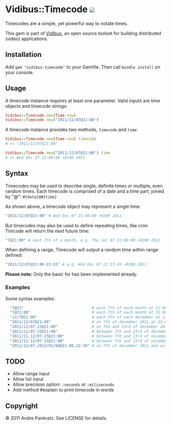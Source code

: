 # Vidibus::Timecode [![](http://travis-ci.org/vidibus/vidibus-timecode.png)](http://travis-ci.org/vidibus/vidibus-timecode)

Timecodes are a simple, yet powerful way to notate times.

This gem is part of [Vidibus](http://vidibus.org), an open source toolset for building distributed (video) applications.


## Installation

Add `gem "vidibus-timecode"` to your Gemfile. Then call `bundle install` on your console.


## Usage

A timecode instance requires at least one parameter. Valid inputs are time objects and timecode strings:

```ruby
Vidibus::Timecode.new(Time.now)
Vidibus::Timecode.new("2011/12/07@21:00")
```

A timecode instance provides two methods, `timecode` and `time`:

```ruby
Vidibus::Timecode.new(Time.now).timecode
# => "2011/12/07@21:00"

Vidibus::Timecode.new("2011/12/07@21:00").time
# => Wed Dec 07 21:00:00 +0100 2011
```


## Syntax

Timecodes may be used to describe single, definite times or multiple, even random times. Each timecode is
comprised of a date and a time part, joined by "@": `#{date}@#{time}`

As shown above, a timecode object may represent a single time:

```ruby
"2011/12/07@21:00" # Wed Dec 07 21:00:00 +0100 2011
```

But timecodes may also be used to define repeating times, like cron. Timcode will return the next future time:

```ruby
"7@21:00" # next 7th of a month, e.g. Thu Jul 07 21:00:00 +0200 2011
```
  
When defining a range, Timecode will output a random time within range defined:

```ruby
"2011/12/07@21:00-23:55" # e.g. Wed Dec 07 22:13:45 +0100 2011
```

**Please note:** Only the basic for has been implemented already.


### Examples

Some syntax examples:

```ruby
  "7@21"                              # each 7th of each month at 21:00
  "7@21:00"                           # each 7th of each month at 21:00
  "12/7@21:00"                        # each 7th of each december at 21:00
  "2011/12/07@21:00"                  # on 7th of december 2011 at 21:00
  "2011/12/07,23@21:00"               # on 7th and 23rd of december 2011 at 21:00
  "2011/12/07-23@21:00"               # between 7th and 23rd of december 2011 at 21:00
  "2011/11,12/07-23@21:00"            # between 7th and 23rd of november and between 7th and 23rd of december 2011 at 21:00
  "2011/11-12/07-23@21:00"            # between 7th and 23rd of november or december 2011 at 21:00
  "2011/12/07,2012/01/04@21:00,22:30" # on 7th of december 2011 and on 4th of january 2012 at 21:00 and 22:30
```

## TODO

* Allow range input
* Allow list input
* Allow precision option: `:seconds` or `:miliseconds`
* Add method #explain to print timecode in words


## Copyright

&copy; 2011 Andre Pankratz. See LICENSE for details.
